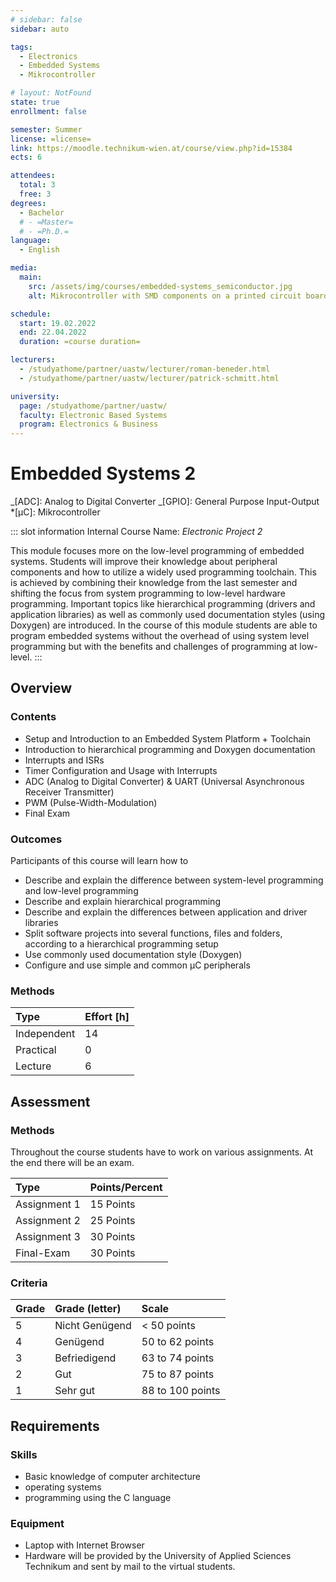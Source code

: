 ```yaml
---
# sidebar: false
sidebar: auto

tags:
  - Electronics
  - Embedded Systems
  - Mikrocontroller

# layout: NotFound
state: true
enrollment: false

semester: Summer
license: =license=
link: https://moodle.technikum-wien.at/course/view.php?id=15384
ects: 6

attendees:
  total: 3
  free: 3
degrees:
  - Bachelor
  # - =Master=
  # - =Ph.D.=
language:
  - English

media:
  main:
    src: /assets/img/courses/embedded-systems_semiconductor.jpg
    alt: Mikrocontroller with SMD components on a printed circuit board

schedule:
  start: 19.02.2022
  end: 22.04.2022
  duration: =course duration=

lecturers:
  - /studyathome/partner/uastw/lecturer/roman-beneder.html
  - /studyathome/partner/uastw/lecturer/patrick-schmitt.html

university:
  page: /studyathome/partner/uastw/
  faculty: Electronic Based Systems
  program: Electronics & Business
---
```


# Embedded Systems 2

_[ADC]: Analog to Digital Converter
_[GPIO]: General Purpose Input-Output \*[µC]: Mikrocontroller

::: slot information
Internal Course Name: _Electronic Project 2_

This module focuses more on the low-level programming of embedded systems.
Students will improve their knowledge about peripheral components and how to utilize a widely used programming toolchain.
This is achieved by combining their knowledge from the last semester and shifting the focus from system programming to low-level hardware programming.
Important topics like hierarchical programming (drivers and application libraries) as well as commonly used documentation styles (using Doxygen) are introduced.
In the course of this module students are able to program embedded systems without the overhead of using system level programming but with the benefits and challenges of programming at low-level.
:::

## Overview

### Contents

- Setup and Introduction to an Embedded System Platform + Toolchain
- Introduction to hierarchical programming and Doxygen documentation
- Interrupts and ISRs
- Timer Configuration and Usage with Interrupts
- ADC (Analog to Digital Converter) & UART (Universal Asynchronous Receiver Transmitter)
- PWM (Pulse-Width-Modulation)
- Final Exam

### Outcomes

Participants of this course will learn how to

- Describe and explain the difference between system-level programming and low-level programming
- Describe and explain hierarchical programming
- Describe and explain the differences between application and driver libraries
- Split software projects into several functions, files and folders, according to a hierarchical programming setup
- Use commonly used documentation style (Doxygen)
- Configure and use simple and common µC peripherals

### Methods

| Type        | Effort \[h\] |
| :---------- | :----------- |
| Independent | 14           |
| Practical   | 0            |
| Lecture     | 6            |

## Assessment

<!-- Attendance is only required as instructed by your schedule in CIS.

Please ALWAYS follow the guidance of the FHTW staff as required during the current pandemic situation! -->

### Methods

Throughout the course students have to work on various assignments.
At the end there will be an exam.

| Type         | Points/Percent |
| :----------- | :------------- |
| Assignment 1 | 15 Points      |
| Assignment 2 | 25 Points      |
| Assignment 3 | 30 Points      |
| Final-Exam   | 30 Points      |

### Criteria

| Grade | Grade (letter) | Scale            |
| :---- | :------------- | :--------------- |
| 5     | Nicht Genügend | < 50 points      |
| 4     | Genügend       | 50 to 62 points  |
| 3     | Befriedigend   | 63 to 74 points  |
| 2     | Gut            | 75 to 87 points  |
| 1     | Sehr gut       | 88 to 100 points |

## Requirements

### Skills

- Basic knowledge of computer architecture
- operating systems
- programming using the C language

### Equipment

- Laptop with Internet Browser
- Hardware will be provided by the University of Applied Sciences Technikum and sent by mail to the virtual students.
